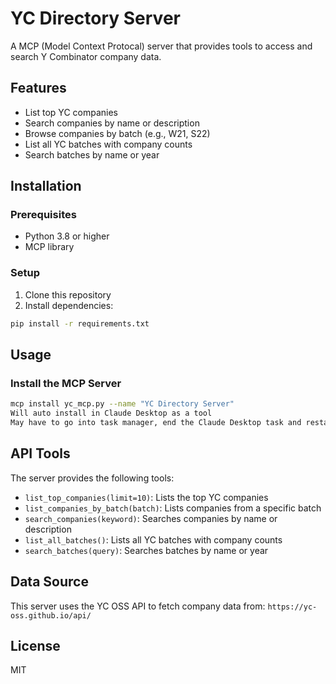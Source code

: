 # YC Directory Server

A MCP (Model Context Protocal) server that provides tools to access and search Y Combinator company data.

## Features

- List top YC companies
- Search companies by name or description
- Browse companies by batch (e.g., W21, S22)
- List all YC batches with company counts
- Search batches by name or year

## Installation

### Prerequisites

- Python 3.8 or higher
- MCP library

### Setup

1. Clone this repository
2. Install dependencies:

```bash
pip install -r requirements.txt
```

## Usage

### Install the MCP Server

```bash
mcp install yc_mcp.py --name "YC Directory Server"
Will auto install in Claude Desktop as a tool
May have to go into task manager, end the Claude Desktop task and restart Desktop to see the tool

```

## API Tools

The server provides the following tools:

- `list_top_companies(limit=10)`: Lists the top YC companies
- `list_companies_by_batch(batch)`: Lists companies from a specific batch
- `search_companies(keyword)`: Searches companies by name or description
- `list_all_batches()`: Lists all YC batches with company counts
- `search_batches(query)`: Searches batches by name or year

## Data Source

This server uses the YC OSS API to fetch company data from:
`https://yc-oss.github.io/api/`

## License

MIT